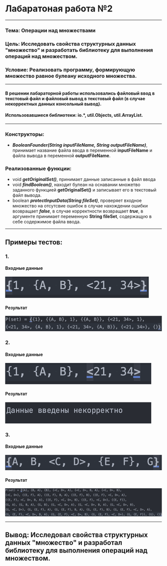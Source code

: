 # Лабаратоная работа №2
---
### Тема: Операции над множествами
### Цель: Исследовать свойства структурных данных "множество" и разработать библиотеку для выполнения операций над множеством.


### Условие: Реализовать программу, формирующую множество равное булеану исходного множества.
---
#### В решении лабараторной работы использовались файловый ввод в текстовый файл и файловый вывод в текстовый файл (в случае некорректных данных консольный вывод).

#### Использовавшиеся библиотеки: io.*, util.Objects, util.ArrayList.

---
### Конструкторы:
 - ***BooleanFounder(String inputFileName, String outputFileName)***, принимает название файла ввода в переменной **inputFileName** и файла вывода в переменной **outputFileName**.

### Реализованные функции:

- void ***getOriginalSet()***, принимает данные записанные в файл ввода
- void ***findBoolean()***, находит булеан на оснавании множетво заданного функцией **getOriginalSet()** и записывает его в текстовый файл вывода.
- boolean ***protectInputData(String fileSet)***, проверяет входное множество на отсутсвие ошибок в случае нахождении ошибки возвращает ***false***, в случае корректности возвращает ***true***, в аргументе принимает переменную **String fileSet**, содержащую в себе содержимое файла ввода.
---
## Примеры тестов:
### 1.
#### Входные данные
![IMG_1](Images/img1.png)
#### Результат
![IMG_2](Images/img2.png)
### 2.
#### Входные данные
![IMG_3](Images/img3.png)
#### Результат
![IMG_4](Images/img4.png)
### 3.
#### Входные данные
![IMG_5](Images/img5.png)
#### Результат
![IMG_6](Images/img6.png)

---
## Вывод: Исследовал свойства структурных данных "множество" и разработал библиотеку для выполнения операций над множеством.
